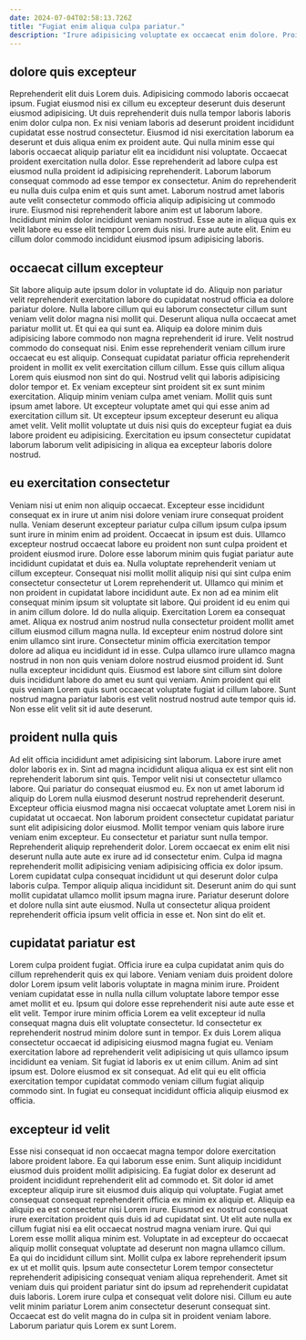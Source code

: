 ```yaml
---
date: 2024-07-04T02:58:13.726Z
title: "Fugiat enim aliqua culpa pariatur."
description: "Irure adipisicing voluptate ex occaecat enim dolore. Proident ex dolor enim in excepteur qui veniam nostrud aute quis nostrud deserunt ut eu occaecat."
---
```



## dolore quis excepteur

Reprehenderit elit duis Lorem duis. Adipisicing commodo laboris occaecat ipsum. Fugiat eiusmod nisi ex cillum eu excepteur deserunt duis deserunt eiusmod adipisicing. Ut duis reprehenderit duis nulla tempor laboris laboris enim dolor culpa non. Ex nisi veniam laboris ad deserunt proident incididunt cupidatat esse nostrud consectetur. Eiusmod id nisi exercitation laborum ea deserunt et duis aliqua enim ex proident aute. Qui nulla minim esse qui laboris occaecat aliquip pariatur elit ea incididunt nisi voluptate.
Occaecat proident exercitation nulla dolor. Esse reprehenderit ad labore culpa est eiusmod nulla proident id adipisicing reprehenderit. Laborum laborum consequat commodo ad esse tempor ex consectetur. Anim do reprehenderit eu nulla duis culpa enim et quis sunt amet. Laborum nostrud amet laboris aute velit consectetur commodo officia aliquip adipisicing ut commodo irure. Eiusmod nisi reprehenderit labore anim est ut laborum labore.
Incididunt minim dolor incididunt veniam nostrud. Esse aute in aliqua quis ex velit labore eu esse elit tempor Lorem duis nisi. Irure aute aute elit. Enim eu cillum dolor commodo incididunt eiusmod ipsum adipisicing laboris.

## occaecat cillum excepteur

Sit labore aliquip aute ipsum dolor in voluptate id do. Aliquip non pariatur velit reprehenderit exercitation labore do cupidatat nostrud officia ea dolore pariatur dolore. Nulla labore cillum qui eu laborum consectetur cillum sunt veniam velit dolor magna nisi mollit qui. Deserunt aliqua nulla occaecat amet pariatur mollit ut. Et qui ea qui sunt ea. Aliquip ea dolore minim duis adipisicing labore commodo non magna reprehenderit id irure.
Velit nostrud commodo do consequat nisi. Enim esse reprehenderit veniam cillum irure occaecat eu est aliquip. Consequat cupidatat pariatur officia reprehenderit proident in mollit ex velit exercitation cillum cillum. Esse quis cillum aliqua Lorem quis eiusmod non sint do qui.
Nostrud velit qui laboris adipisicing dolor tempor et. Ex veniam excepteur sint proident sit ex sunt minim exercitation. Aliquip minim veniam culpa amet veniam. Mollit quis sunt ipsum amet labore. Ut excepteur voluptate amet qui qui esse anim ad exercitation cillum sit. Ut excepteur ipsum excepteur deserunt eu aliqua amet velit. Velit mollit voluptate ut duis nisi quis do excepteur fugiat ea duis labore proident eu adipisicing. Exercitation eu ipsum consectetur cupidatat laborum laborum velit adipisicing in aliqua ea excepteur laboris dolore nostrud.

## eu exercitation consectetur

Veniam nisi ut enim non aliquip occaecat. Excepteur esse incididunt consequat ex in irure ut anim nisi dolore veniam irure consequat proident nulla. Veniam deserunt excepteur pariatur culpa cillum ipsum culpa ipsum sunt irure in minim enim ad proident. Occaecat in ipsum est duis. Ullamco excepteur nostrud occaecat labore eu proident non sunt culpa proident et proident eiusmod irure. Dolore esse laborum minim quis fugiat pariatur aute incididunt cupidatat et duis ea. Nulla voluptate reprehenderit veniam ut cillum excepteur. Consequat nisi mollit mollit aliquip nisi qui sint culpa enim consectetur consectetur ut Lorem reprehenderit ut.
Ullamco qui minim et non proident in cupidatat labore incididunt aute. Ex non ad ea minim elit consequat minim ipsum sit voluptate sit labore. Qui proident id eu enim qui in anim cillum dolore. Id do nulla aliquip. Exercitation Lorem ea consequat amet. Aliqua ex nostrud anim nostrud nulla consectetur proident mollit amet cillum eiusmod cillum magna nulla. Id excepteur enim nostrud dolore sint enim ullamco sint irure. Consectetur minim officia exercitation tempor dolore ad aliqua eu incididunt id in esse.
Culpa ullamco irure ullamco magna nostrud in non non quis veniam dolore nostrud eiusmod proident id. Sunt nulla excepteur incididunt quis. Eiusmod est labore sint cillum sint dolore duis incididunt labore do amet eu sunt qui veniam. Anim proident qui elit quis veniam Lorem quis sunt occaecat voluptate fugiat id cillum labore. Sunt nostrud magna pariatur laboris est velit nostrud nostrud aute tempor quis id. Non esse elit velit sit id aute deserunt.

## proident nulla quis

Ad elit officia incididunt amet adipisicing sint laborum. Labore irure amet dolor laboris ex in. Sint ad magna incididunt aliqua aliqua ex est sint elit non reprehenderit laborum sint quis. Tempor velit nisi ut consectetur ullamco labore. Qui pariatur do consequat eiusmod eu. Ex non ut amet laborum id aliquip do Lorem nulla eiusmod deserunt nostrud reprehenderit deserunt. Excepteur officia eiusmod magna nisi occaecat voluptate amet Lorem nisi in cupidatat ut occaecat.
Non laborum proident consectetur cupidatat pariatur sunt elit adipisicing dolor eiusmod. Mollit tempor veniam quis labore irure veniam enim excepteur. Eu consectetur et pariatur sunt nulla tempor. Reprehenderit aliquip reprehenderit dolor.
Lorem occaecat ex enim elit nisi deserunt nulla aute aute ex irure ad id consectetur enim. Culpa id magna reprehenderit mollit adipisicing veniam adipisicing officia ex dolor ipsum. Lorem cupidatat culpa consequat incididunt ut qui deserunt dolor culpa laboris culpa. Tempor aliquip aliqua incididunt sit. Deserunt anim do qui sunt mollit cupidatat ullamco mollit ipsum magna irure. Pariatur deserunt dolore et dolore nulla sint aute eiusmod. Nulla ut consectetur aliqua proident reprehenderit officia ipsum velit officia in esse et. Non sint do elit et.

## cupidatat pariatur est

Lorem culpa proident fugiat. Officia irure ea culpa cupidatat anim quis do cillum reprehenderit quis ex qui labore. Veniam veniam duis proident dolore dolor Lorem ipsum velit laboris voluptate in magna minim irure. Proident veniam cupidatat esse in nulla nulla cillum voluptate labore tempor esse amet mollit et eu.
Ipsum qui dolore esse reprehenderit nisi aute aute esse et elit velit. Tempor irure minim officia Lorem ea velit excepteur id nulla consequat magna duis elit voluptate consectetur. Id consectetur ex reprehenderit nostrud minim dolore sunt in tempor. Ex duis Lorem aliqua consectetur occaecat id adipisicing eiusmod magna fugiat eu.
Veniam exercitation labore ad reprehenderit velit adipisicing ut quis ullamco ipsum incididunt ea veniam. Sit fugiat id laboris ex ut enim cillum. Anim ad sint ipsum est. Dolore eiusmod ex sit consequat. Ad elit qui eu elit officia exercitation tempor cupidatat commodo veniam cillum fugiat aliquip commodo sint. In fugiat eu consequat incididunt officia aliquip eiusmod ex officia.

## excepteur id velit

Esse nisi consequat id non occaecat magna tempor dolore exercitation labore proident labore. Ea qui laborum esse enim. Sunt aliquip incididunt eiusmod duis proident mollit adipisicing. Ea fugiat dolor ex deserunt ad proident incididunt reprehenderit elit ad commodo et. Sit dolor id amet excepteur aliquip irure sit eiusmod duis aliquip qui voluptate. Fugiat amet consequat consequat reprehenderit officia ex minim ex aliquip et.
Aliquip ea aliquip ea est consectetur nisi Lorem irure. Eiusmod ex nostrud consequat irure exercitation proident quis duis id ad cupidatat sint. Ut elit aute nulla ex cillum fugiat nisi ea elit occaecat nostrud magna veniam irure. Qui qui Lorem esse mollit aliqua minim est. Voluptate in ad excepteur do occaecat aliquip mollit consequat voluptate ad deserunt non magna ullamco cillum. Ea qui do incididunt cillum sint.
Mollit culpa ex labore reprehenderit ipsum ex ut et mollit quis. Ipsum aute consectetur Lorem tempor consectetur reprehenderit adipisicing consequat veniam aliqua reprehenderit. Amet sit veniam duis qui proident pariatur sint do ipsum ad reprehenderit cupidatat duis laboris. Lorem irure culpa et consequat velit dolore nisi. Cillum eu aute velit minim pariatur Lorem anim consectetur deserunt consequat sint. Occaecat est do velit magna do in culpa sit in proident veniam labore. Laborum pariatur quis Lorem ex sunt Lorem.

